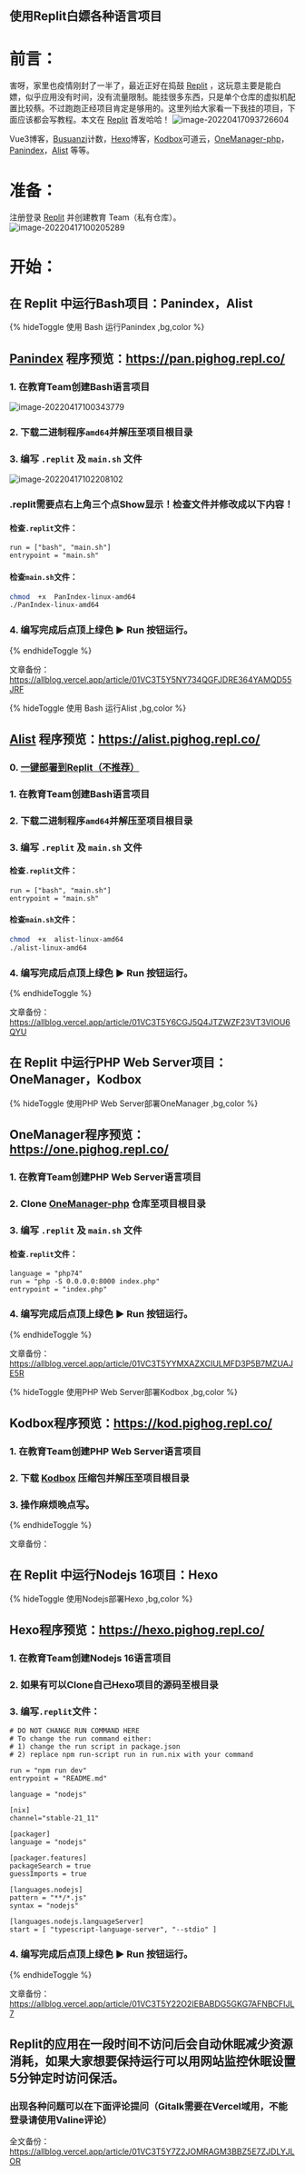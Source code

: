 ## 使用Replit白嫖各种语言项目


# 前言：

害呀，家里也疫情刚封了一半了，最近正好在捣鼓 [Replit](https://replit.com/) ，这玩意主要是能白嫖，似乎应用没有时间，没有流量限制。能挂很多东西，只是单个仓库的虚拟机配置比较蔡。不过跑跑正经项目肯定是够用的。这里列给大家看一下我挂的项目，下面应该都会写教程。本文在 [Replit](https://hexo.pighog.repl.co/p/aa4a.html) 首发哈哈！
![image-20220417093726604](https://cdn.hashnode.com/res/hashnode/image/upload/v1653444402041/ige2l1Fwl.png)

Vue3博客，[Busuanzi](http://busuanzi.ibruce.info/)计数，[Hexo](https://hexo.io/)博客，[Kodbox](https://kodcloud.com/)可道云，[OneManager-php](https://github.com/qkqpttgf/OneManager-php)，[Panindex](https://libsgh.github.io/PanIndex)，[Alist](https://alist-doc.nn.ci/) 等等。

# 准备：

注册登录 [Replit](https://replit.com/) 并创建教育 Team（私有仓库）。
![image-20220417100205289](https://cdn.hashnode.com/res/hashnode/image/upload/v1653444425361/C7nvNc_O-.png)

# 开始：

## 在 Replit 中运行Bash项目：Panindex，Alist

{% hideToggle  使用 Bash 运行Panindex ,bg,color %}

## [Panindex](https://libsgh.github.io/PanIndex) 程序预览：https://pan.pighog.repl.co/

### 1. 在教育Team创建Bash语言项目

![image-20220417100343779](https://cdn.hashnode.com/res/hashnode/image/upload/v1653444429147/SsgNfxRJ3.png)

### 2. 下载二进制程序`amd64`并解压至项目根目录

### 3. 编写 `.replit` 及 `main.sh` 文件

![image-20220417102208102](https://cdn.hashnode.com/res/hashnode/image/upload/v1653444432302/uKuNSjdYn.png)

### .replit需要点右上角三个点Show显示！检查文件并修改成以下内容！

#### 检查`.replit`文件：

```.replit
run = ["bash", "main.sh"]
entrypoint = "main.sh"
```

#### 检查`main.sh`文件：

```bash
chmod  +x  PanIndex-linux-amd64
./PanIndex-linux-amd64
```

### 4. 编写完成后点顶上绿色 ▶ Run 按钮运行。

{% endhideToggle %}

文章备份：https://allblog.vercel.app/article/01VC3T5Y5NY734QGFJDRE364YAMQD55JRF

{% hideToggle  使用 Bash 运行Alist ,bg,color %}

## [Alist](https://alist-doc.nn.ci/) 程序预览：https://alist.pighog.repl.co/

### 0. [一键部署到Replit（不推荐）](https://github.com/alist-org/alist-replit)

### 1. 在教育Team创建Bash语言项目

### 2. 下载二进制程序`amd64`并解压至项目根目录

### 3. 编写 `.replit` 及 `main.sh` 文件

#### 检查`.replit`文件：

```.replit
run = ["bash", "main.sh"]
entrypoint = "main.sh"
```

#### 检查`main.sh`文件：

```bash
chmod  +x  alist-linux-amd64
./alist-linux-amd64
```

### 4. 编写完成后点顶上绿色 ▶ Run 按钮运行。

{% endhideToggle %}

文章备份：https://allblog.vercel.app/article/01VC3T5Y6CGJ5Q4JTZWZF23VT3VIOU6QYU

## 在 Replit 中运行PHP Web Server项目：OneManager，Kodbox

{% hideToggle  使用PHP Web Server部署OneManager ,bg,color %}

## OneManager程序预览：https://one.pighog.repl.co/

### 1. 在教育Team创建PHP Web Server语言项目

### 2. Clone [OneManager-php](https://github.com/qkqpttgf/OneManager-php) 仓库至项目根目录

### 3. 编写 `.replit` 及 `main.sh` 文件

#### 检查`.replit`文件：

```.replit
language = "php74"
run = "php -S 0.0.0.0:8000 index.php"
entrypoint = "index.php"
```
### 4. 编写完成后点顶上绿色 ▶ Run 按钮运行。

{% endhideToggle %}

文章备份：https://allblog.vercel.app/article/01VC3T5YYMXAZXCIULMFD3P5B7MZUAJE5R

{% hideToggle  使用PHP Web Server部署Kodbox ,bg,color %}

## Kodbox程序预览：https://kod.pighog.repl.co/

### 1. 在教育Team创建PHP Web Server语言项目

### 2. 下载 [Kodbox](https://kodcloud.com/download/) 压缩包并解压至项目根目录

### 3. 操作麻烦晚点写。

{% endhideToggle %}

文章备份：

## 在 Replit 中运行Nodejs 16项目：Hexo

{% hideToggle  使用Nodejs部署Hexo ,bg,color %}

## Hexo程序预览：https://hexo.pighog.repl.co/

### 1. 在教育Team创建Nodejs 16语言项目

### 2. 如果有可以Clone自己Hexo项目的源码至根目录

### 3. 编写`.replit`文件：

```.replit
# DO NOT CHANGE RUN COMMAND HERE
# To change the run command either:
# 1) change the run script in package.json
# 2) replace npm run-script run in run.nix with your command

run = "npm run dev"
entrypoint = "README.md"

language = "nodejs"

[nix]
channel="stable-21_11"

[packager]
language = "nodejs"

[packager.features]
packageSearch = true
guessImports = true

[languages.nodejs]
pattern = "**/*.js"
syntax = "nodejs"

[languages.nodejs.languageServer]
start = [ "typescript-language-server", "--stdio" ]
```

### 4. 编写完成后点顶上绿色 ▶ Run 按钮运行。

{% endhideToggle %}

文章备份：https://allblog.vercel.app/article/01VC3T5Y22O2IEBABDG5GKG7AFNBCFIJL7

## Replit的应用在一段时间不访问后会自动休眠减少资源消耗，如果大家想要保持运行可以用网站监控休眠设置5分钟定时访问保活。

### 出现各种问题可以在下面评论提问（Gitalk需要在Vercel域用，不能登录请使用Valine评论）

全文备份：https://allblog.vercel.app/article/01VC3T5Y7Z2JOMRAGM3BBZ5E7ZJDLYJLOR
